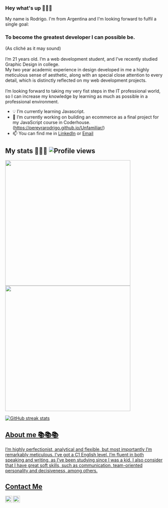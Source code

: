 
### Hey what's up 👋👋👋
<p>
My name is Rodrigo. I'm from Argentina and I'm looking forward to fulfil a single goal: <br>
  <h3>To become the greatest developer I can possible be.</h3>(As cliché as it may sound) <br> <br>  
I’m 21 years old. I’m a web development student, and I’ve recently studied Graphic Design in college. <br>  
My two year academic experience in design developed in me a highly meticulous sense of aesthetic, along with an special close attention to every detail, which is distinctly reflected on my web development projects.<br><br>  
I’m looking forward to taking my very fist steps in the IT professional world, so I can increase my knowledge by learning as much as possible in a professional environment.
</p>

- 💡 I’m currently learning Javascript.
- 🔭 I’m currently working on building an ecommerce as a final project for my JavaScript course in Coderhouse. (https://pereyrarodrigo.github.io/Unfamiliar/)
- 📫 You can find me in <a href="https://www.linkedin.com/in/pereyrarodrigo/">LinkedIn</a> or <a href="mailto:pereyrarodrigo@hotmail.com">Email</a>


## My stats 📝📝📝 ![Profile views](https://gpvc.arturio.dev/PereyraRodrigo) 





<p align="left">
  <a href="https://github.com/PereyraRodrigo"><img width="400" src="https://github-readme-stats.vercel.app/api?username=PereyraRodrigo&show_icons=true&theme=chartreuse-dark">
  <a href="https://github.com/PereyraRodrigo"><img width="400" src="https://github-readme-stats.vercel.app/api/top-langs/?username=PereyraRodrigo&hide=scss,c,hack,makefile&langs_count=10&layout=compact&theme=chartreuse-dark">
</p>
    

![GitHub streak stats](https://github-readme-streak-stats.herokuapp.com/?user=PereyraRodrigo) 

    
## About me 📚📚📚
    
  <p>
      I’m highly perfectionist, analytical and flexible, but most importantly I’m remarkably meticulous. I’ve got a C1 English level. I’m fluent in both speaking and writing, as I’ve been studying since I was a kid. I also consider that I have great soft skills, such as communication, team-oriented personality and decisiveness, among others.
  </p>
      
     
    
## Contact Me

[<img align="left" alt="Pereyra Rodrigo | LinkedIn" width="22px" src="https://cdn.jsdelivr.net/npm/simple-icons@v3/icons/linkedin.svg" />][linkedin]
[<img align="left" alt="Pereyra Rodrigo | Instagram" width="22px" src="https://cdn.jsdelivr.net/npm/simple-icons@v3/icons/instagram.svg" />][instagram]
    
 

 

<!--
**PereyraRodrigo/PereyraRodrigo** is a ✨ _special_ ✨ repository because its `README.md` (this file) appears on your GitHub profile.

Here are some ideas to get you started:

- 🔭 I’m currently working on ...
- 🌱 I’m currently learning ...
- 👯 I’m looking to collaborate on ...
- 🤔 I’m looking for help with ...
- 💬 Ask me about ...
- 📫 How to reach me: ...
- 😄 Pronouns: ...
- ⚡ Fun fact: ...
-->
[linkedin]: https://www.linkedin.com/in/pereyrarodrigo/
[instagram]: https://www.instagram.com/rodrigoelianp/
